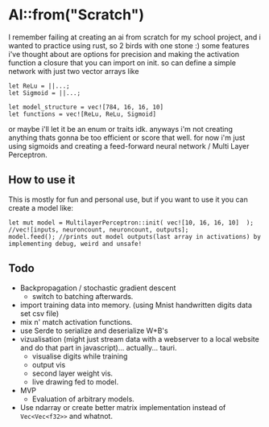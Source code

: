 # AI::from("Scratch")

I remember failing at creating an ai from scratch for my school project, and i wanted to practice using rust, so 2 birds with one stone :)
some features i've thought about are options for precision and making the activation function a closure that you can import on init. so can define a simple network with just two vector arrays like

    let ReLu = ||...;
    let Sigmoid = ||...;
    
    let model_structure = vec![784, 16, 16, 10]
    let functions = vec![ReLu, ReLu, Sigmoid]

or maybe i'll let it be an enum or traits idk. anyways i'm not creating anything thats gonna be too efficient or score that well. for now i'm just using sigmoids and creating a feed-forward neural network / Multi Layer Perceptron. 


## How to use it
This is mostly for fun and personal use, but if you want to use it you can create a model like:

    let mut model = MultilayerPerceptron::init( vec![10, 16, 16, 10]  ); //vec![inputs, neuroncount, neuroncount, outputs];
    model.feed(); //prints out model outputs(last array in activations) by implementing debug, weird and unsafe!


## Todo
- Backpropagation / stochastic gradient descent
    - switch to batching afterwards.
- import training data into memory. (using Mnist handwritten digits data set csv file)
- mix n' match activation functions.
- use Serde to serialize and deserialize W+B's
- vizualisation (might just stream data with a webserver to a local website and do that part in javascript)... actually... tauri.
    - visualise digits while training
    - output vis
    - second layer weight vis.
    - live drawing fed to model.
- MVP
    - Evaluation of arbitrary models.
- Use ndarray or create better matrix implementation instead of `Vec<Vec<f32>>` and whatnot.

